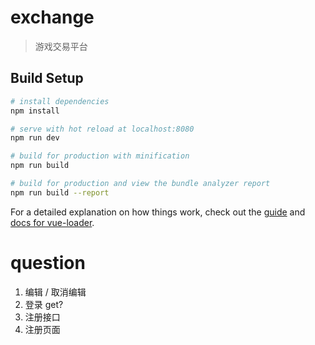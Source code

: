 # exchange

> 游戏交易平台

## Build Setup

``` bash
# install dependencies
npm install

# serve with hot reload at localhost:8080
npm run dev

# build for production with minification
npm run build

# build for production and view the bundle analyzer report
npm run build --report
```

For a detailed explanation on how things work, check out the [guide](http://vuejs-templates.github.io/webpack/) and [docs for vue-loader](http://vuejs.github.io/vue-loader).

# question
1. 编辑 / 取消编辑
2. 登录 get?
3. 注册接口
4. 注册页面